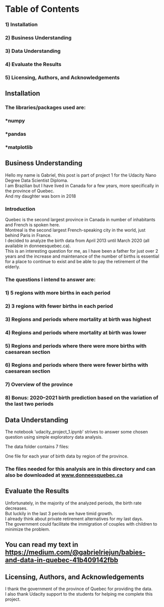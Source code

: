 # Table of Contents

### 1) Installation
### 2) Business Understanding
### 3) Data Understanding
### 4) Evaluate the Results
### 5) Licensing, Authors, and Acknowledgements

## Installation

### The libraries/packages used are:

### *numpy
### *pandas
### *matplotlib

## Business Understanding

Hello my name is Gabriel, this post is part of project 1 for the Udacity Nano Degree Data Scientist Diploma.<br>
I am Brazilian but I have lived in Canada for a few years, more specifically in the province of Quebec.<br>
And my daughter was born in 2018<br>

### Introduction
Quebec is the second largest province in Canada in number of inhabitants and French is spoken here.<br>
Montreal is the second largest French-speaking city in the world, just behind Paris in France.<br>
I decided to analyze the birth data from April 2013 until March 2020 (all available in donneesquebec.ca).<br>
This is an interesting question for me, as I have been a father for just over 2 years and the increase and maintenance of the number of births is essential for a place to continue to exist and be able to pay the retirement of the elderly.

### The questions I intend to answer are:<br>

### 1) 5 regions with more births in each period<br>
### 2) 3 regions with fewer births in each period<br>
### 3) Regions and periods where mortality at birth was highest<br>
### 4) Regions and periods where mortality at birth was lower<br>
### 5) Regions and periods where there were more births with caesarean section<br>
### 6) Regions and periods where there were fewer births with caesarean section<br>
### 7) Overview of the province<br>
### 8) Bonus: 2020–2021 birth prediction based on the variation of the last two periods<br>


## Data Understanding

The notebook 'udacity_project_1.ipynb' strives to answer some chosen question using simple exploratory data analysis.

The data folder contains 7 files:

One file for each year of birth data by region of the province.

### The files needed for this analysis are in this directory and can also be downloaded at www.donneesquebec.ca<br>

## Evaluate the Results

Unfortunately, in the majority of the analyzed periods, the birth rate decreases.<br>
But luckily in the last 3 periods we have timid growth.<br>
I already think about private retirement alternatives for my last days.<br>
The government could facilitate the immigration of couples with children to minimize the problem.<br>

## You can read my text in https://medium.com/@gabrielriejun/babies-and-data-in-quebec-41b409142fbb


## Licensing, Authors, and Acknowledgements

 I thank the government of the province of Quebec for providing the data.<br>
 I also thank Udacity support to the students for helping me complete this project.<br>

